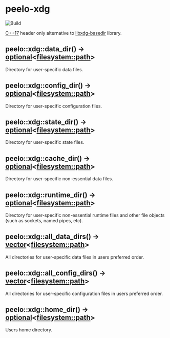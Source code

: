 # peelo-xdg

![Build](https://github.com/peelonet/peelo-xdg/workflows/Build/badge.svg)

[C++17] header only alternative to [libxdg-basedir] library.

## peelo::xdg::data_dir() -> [optional]\<[filesystem::path]\>

Directory for user-specific data files.

## peelo::xdg::config_dir() -> [optional]\<[filesystem::path]\>

Directory for user-specific configuration files.

## peelo::xdg::state_dir() -> [optional]\<[filesystem::path]\>

Directory for user-specific state files.

## peelo::xdg::cache_dir() -> [optional]\<[filesystem::path]\>

Directory for user-specific non-essential data files.

## peelo::xdg::runtime_dir() -> [optional]\<[filesystem::path]\>

Directory for user-specific non-essential runtime files and other file objects
(such as sockets, named pipes, etc).

## peelo::xdg::all_data_dirs() -> [vector]\<[filesystem::path]\>

All directories for user-specific data files in users preferred order.

## peelo::xdg::all_config_dirs() -> [vector]\<[filesystem::path]\>

All directories for user-specific configuration files in users preferred order.

## peelo::xdg::home_dir() -> [optional]\<[filesystem::path]\>

Users home directory.

[C++17]: https://en.cppreference.com/w/cpp/17
[libxdg-basedir]: https://github.com/devnev/libxdg-basedir
[optional]: https://en.cppreference.com/w/cpp/utility/optional
[filesystem::path]: https://en.cppreference.com/w/cpp/filesystem/path
[vector]: https://en.cppreference.com/w/cpp/container/vector
